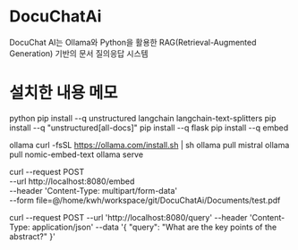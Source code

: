 # DocuChatAi
DocuChat AI는 Ollama와 Python을 활용한 RAG(Retrieval-Augmented Generation) 기반의 문서 질의응답 시스템

# 설치한 내용 메모
python
pip install --q unstructured langchain langchain-text-splitters 
pip install --q "unstructured[all-docs]"
pip install --q flask
pip install --q embed

ollama
curl -fsSL https://ollama.com/install.sh | sh
ollama pull mistral
ollama pull nomic-embed-text
ollama serve

curl --request POST \
--url http://localhost:8080/embed \
--header 'Content-Type: multipart/form-data' \
--form file=@/home/kwh/workspace/git/DocuChatAi/Documents/test.pdf

curl --request POST --url 'http://localhost:8080/query' --header 'Content-Type: application/json' --data '{ "query": "What are the key points of the abstract?" }'